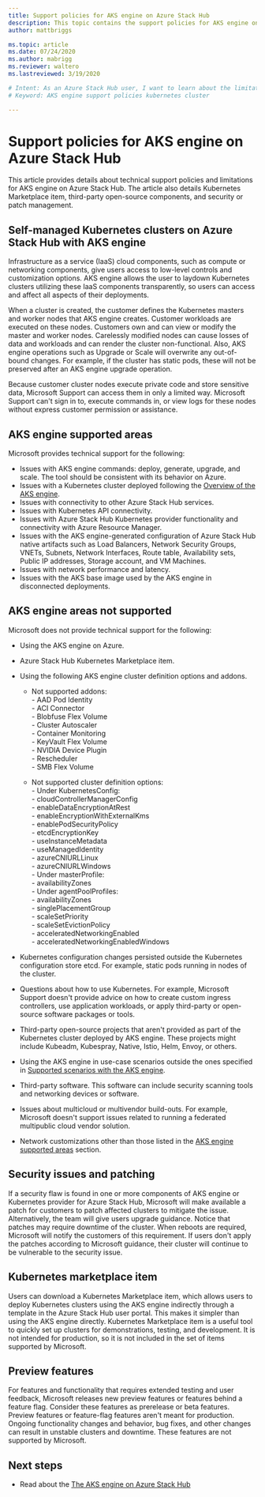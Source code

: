 ```yaml
---
title: Support policies for AKS engine on Azure Stack Hub  
description: This topic contains the support policies for AKS engine on Azure Stack Hub.
author: mattbriggs

ms.topic: article
ms.date: 07/24/2020
ms.author: mabrigg
ms.reviewer: waltero
ms.lastreviewed: 3/19/2020

# Intent: As an Azure Stack Hub user, I want to learn about the limitations of the AKS engine on Azure Stack Hub.
# Keyword: AKS engine support policies kubernetes cluster

---
```



# Support policies for AKS engine on Azure Stack Hub

This article provides details about technical support policies and limitations for AKS engine on Azure Stack Hub. The article also details Kubernetes Marketplace item, third-party open-source components, and security or patch management. 

## Self-managed Kubernetes clusters on Azure Stack Hub with AKS engine

Infrastructure as a service (IaaS) cloud components, such as compute or networking components, give users access to low-level controls and customization options. AKS engine allows the user to laydown Kubernetes clusters utilizing these IaaS components transparently, so users can access and affect all aspects of their deployments.

When a cluster is created, the customer defines the Kubernetes masters and worker nodes that AKS engine creates. Customer workloads are executed on these nodes. Customers own and can view or modify the master and worker nodes. Carelessly modified nodes can cause losses of data and workloads and can render the cluster non-functional. Also, AKS engine operations such as Upgrade or Scale will overwrite any out-of-bound changes. For example, if the cluster has static pods, these will not be preserved after an AKS engine upgrade operation.

Because customer cluster nodes execute private code and store sensitive data, Microsoft Support can access them in only a limited way. Microsoft Support can't sign in to, execute commands in, or view logs for these nodes without express customer permission or assistance.

## AKS engine supported areas

Microsoft provides technical support for the following:

-  Issues with AKS engine commands: deploy, generate, upgrade, and scale. The tool should be consistent with its behavior on Azure.
-  Issues with a Kubernetes cluster deployed following the [Overview of the AKS engine](azure-stack-kubernetes-aks-engine-overview.md).
-  Issues with connectivity to other Azure Stack Hub services. 
-  Issues with Kubernetes API connectivity.
-  Issues with Azure Stack Hub Kubernetes provider functionality and connectivity with Azure Resource Manager.
-  Issues with the AKS engine-generated configuration of Azure Stack Hub native artifacts such as Load Balancers, Network Security Groups,  VNETs, Subnets, Network Interfaces, Route table, Availability sets, Public IP addresses, Storage account, and VM Machines. 
-  Issues with network performance and latency.
-  Issues with the AKS base image used by the AKS engine in disconnected deployments. 

## AKS engine areas not supported

Microsoft does not provide technical support for the following:

-  Using the AKS engine on Azure.
-  Azure Stack Hub Kubernetes Marketplace item.
-  Using the following AKS engine cluster definition options and addons.
    -  Not supported addons:  
            -  AAD Pod Identity  
            -  ACI Connector  
            -  Blobfuse Flex Volume  
            -  Cluster Autoscaler  
            -  Container Monitoring  
            -  KeyVault Flex Volume  
            -  NVIDIA Device Plugin  
            -  Rescheduler  
            -  SMB Flex Volume  
        
    -  Not supported cluster definition options:  
            -  Under KubernetesConfig:  
                    -  cloudControllerManagerConfig  
                    -  enableDataEncryptionAtRest  
                    -  enableEncryptionWithExternalKms  
                    -  enablePodSecurityPolicy  
                    -  etcdEncryptionKey  
                    -  useInstanceMetadata  
                    -  useManagedIdentity  
                    -  azureCNIURLLinux  
                    -  azureCNIURLWindows  
            -  Under masterProfile:  
                    -  availabilityZones  
            -  Under agentPoolProfiles:  
                    -  availabilityZones  
                    -  singlePlacementGroup  
                    -  scaleSetPriority  
                    -  scaleSetEvictionPolicy  
                    -  acceleratedNetworkingEnabled  
                    -  acceleratedNetworkingEnabledWindows

-  Kubernetes configuration changes persisted outside the Kubernetes configuration store etcd. For example, static pods running in nodes of the cluster.
-  Questions about how to use Kubernetes. For example, Microsoft Support doesn't provide advice on how to create custom ingress controllers, use application workloads, or apply third-party or open-source software packages or tools.
-  Third-party open-source projects that aren't provided as part of the Kubernetes cluster deployed by AKS engine. These projects might include Kubeadm, Kubespray, Native, Istio, Helm, Envoy, or others.
-  Using the AKS engine in use-case scenarios outside the ones specified in [Supported scenarios with the AKS engine](azure-stack-kubernetes-aks-engine-overview.md#supported-scenarios-with-the-aks-engine).
-  Third-party software. This software can include security scanning tools and networking devices or software.
-  Issues about multicloud or multivendor build-outs. For example, Microsoft doesn't support issues related to running a federated multipublic cloud vendor solution.
-  Network customizations other than those listed in the [AKS engine supported areas](#aks-engine-supported-areas) section.

##  Security issues and patching

If a security flaw is found in one or more components of AKS engine or Kubernetes provider for Azure Stack Hub, Microsoft will make available a patch for customers to patch affected clusters to mitigate the issue. Alternatively, the team will give users upgrade guidance. Notice that patches may require downtime of the cluster. When reboots are required, Microsoft will notify the customers of this requirement. If users don't apply the patches according to Microsoft guidance, their cluster will continue to be vulnerable to the security issue.

## Kubernetes marketplace item

Users can download a Kubernetes Marketplace item, which allows users to deploy Kubernetes clusters using the AKS engine indirectly through a template in the Azure Stack Hub user portal. This makes it simpler than using the AKS engine directly. Kubernetes Marketplace item is a useful tool to quickly set up clusters for demonstrations, testing, and development. It is not intended for production, so it is not included in the set of items supported by Microsoft.

## Preview features

For features and functionality that requires extended testing and user feedback, Microsoft releases new preview features or features behind a feature flag. Consider these features as prerelease or beta features. 
Preview features or feature-flag features aren't meant for production. Ongoing functionality changes and behavior, bug fixes, and other changes can result in unstable clusters and downtime. These features are not supported by Microsoft.

## Next steps

- Read about the [The AKS engine on Azure Stack Hub](azure-stack-kubernetes-aks-engine-overview.md)